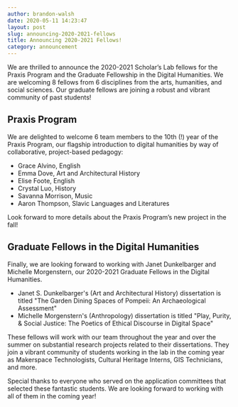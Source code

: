 ```yaml
---
author: brandon-walsh
date: 2020-05-11 14:23:47
layout: post
slug: announcing-2020-2021-fellows
title: Announcing 2020-2021 Fellows!
category: announcement
---
```

We are thrilled to announce the 2020-2021 Scholar’s Lab fellows for the Praxis Program and the Graduate Fellowship in the Digital Humanities. We are welcoming 8 fellows from 6 disciplines from the arts, humanities, and social sciences. Our graduate fellows are joining a robust and vibrant community of past students!

## Praxis Program

We are delighted to welcome 6 team members to the 10th (!) year of the Praxis Program, our flagship introduction to digital humanities by way of collaborative, project-based pedagogy:

*	Grace Alvino, English
*	Emma Dove, Art and Architectural History
*	Elise Foote, English
*	Crystal Luo, History
*	Savanna Morrison, Music
*	Aaron Thompson, Slavic Languages and Literatures

Look forward to more details about the Praxis Program’s new project in the fall!

## Graduate Fellows in the Digital Humanities

Finally, we are looking forward to working with Janet Dunkelbarger and Michelle Morgenstern, our 2020-2021 Graduate Fellows in the Digital Humanities.

*	Janet S. Dunkelbarger's (Art and Architectural History) dissertation is titled "The Garden Dining Spaces of Pompeii: An Archaeological Assessment"
*	Michelle Morgenstern's (Anthropology) dissertation is titled "Play, Purity, & Social Justice: The Poetics of Ethical Discourse in Digital Space"

These fellows will work with our team throughout the year and over the summer on substantial research projects related to their dissertations. They join a vibrant community of students working in the lab in the coming year as Makerspace Technologists, Cultural Heritage Interns, GIS Technicians, and more.

Special thanks to everyone who served on the application committees that selected these fantastic students. We are looking forward to working with all of them in the coming year!
